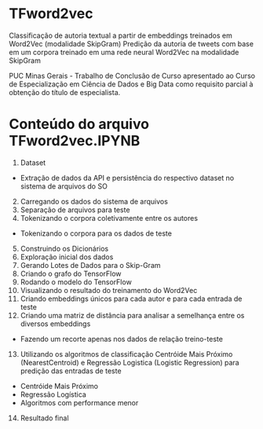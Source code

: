 # TFword2vec
Classificação de autoria textual a partir de embeddings treinados em Word2Vec (modalidade SkipGram)
Predição da autoria de tweets com base em um corpora treinado em uma rede neural Word2Vec na modalidade SkipGram

PUC Minas Gerais - Trabalho de Conclusão de Curso apresentado ao Curso de Especialização em Ciência de Dados e Big Data como requisito parcial à obtenção do título de especialista.

# Conteúdo do arquivo TFword2vec.IPYNB
1. Dataset
* Extração de dados da API e persistência do respectivo dataset no sistema de arquivos do SO
2. Carregando os dados do sistema de arquivos
3. Separação de arquivos para teste
4. Tokenizando o corpora coletivamente entre os autores
* Tokenizando o corpora para os dados de teste
5. Construindo os Dicionários
6. Exploração inicial dos dados
7. Gerando Lotes de Dados para o Skip-Gram
8. Criando o grafo do TensorFlow
9. Rodando o modelo do TensorFlow
10. Visualizando o resultado do treinamento do Word2Vec
11. Criando embeddings únicos para cada autor e para cada entrada de teste
12. Criando uma matriz de distância para analisar a semelhança entre os diversos embeddings
* Fazendo um recorte apenas nos dados de relação treino-teste
13. Utilizando os algoritmos de classificação Centróide Mais Próximo (NearestCentroid) e Regressão Logistica (Logistic Regression) para predição das entradas de teste
* Centróide Mais Próximo
* Regressão Logística
* Algoritmos com performance menor
14. Resultado final
